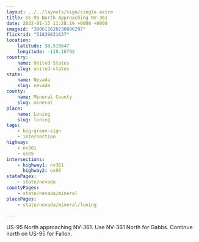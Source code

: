 ```yaml
---
layout: ../../layouts/sign/single.astro
title: US-95 North Approaching NV-361
date: 2022-01-15 11:28:19 +0000 +0000
imageid: "390611620230886297"
flickrid: "51839831637"
location:
    latitude: 38.510647
    longitude: -118.18792
country:
    name: United States
    slug: united-states
state:
    name: Nevada
    slug: nevada
county:
    name: Mineral County
    slug: mineral
place:
    name: Luning
    slug: luning
tags:
    - big-green-sign
    - intersection
highway:
    - nv361
    - us95
intersections:
    - highway1: nv361
      highway2: us95
statePages:
    - state/nevada
countyPages:
    - state/nevada/mineral
placePages:
    - state/nevada/mineral/luning

---
```

US-95 North approaching NV-361.  Use NV-361 North for Gabbs.  Continue north on US-95 for Fallon.